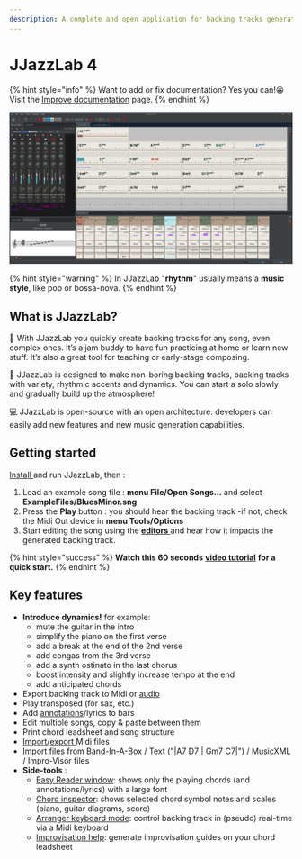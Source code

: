 ```yaml
---
description: A complete and open application for backing tracks generation.
---
```


# JJazzLab 4

{% hint style="info" %}
Want to add or fix documentation? Yes you can!😀 Visit the [Improve documentation](contribute/improve-doc.md) page.
{% endhint %}

![JJazzlab 4](.gitbook/assets/JJazzLab4-full1.png)

{% hint style="warning" %}
In JJazzLab "**rhythm**" usually means a **music style**, like pop or bossa-nova.
{% endhint %}

## What is JJazzLab?

🎵 With JJazzLab you quickly create backing tracks for any song, even complex ones. It’s a jam buddy to have fun practicing at home or learn new stuff. It’s also a great tool for teaching or early-stage composing.

🎷 JJazzLab is designed to make non-boring backing tracks, backing tracks with variety, rhythmic accents and dynamics. You can start a solo slowly and gradually build up the atmosphere!

💻 JJazzLab is open-source with an open architecture:  developers can easily add new features and new music generation capabilities.

## Getting started

[Install ](installation.md)and run JJazzLab, then :

1. Load an example song file : **menu File/Open Songs...** and select **ExampleFiles/BluesMinor.sng**
2. Press the **Play** button : you should hear the backing track -if not, check the Midi Out device in **menu Tools/Options**
3. Start editing the song using the [**editors** ](broken-reference)and hear how it impacts the generated backing track.

{% hint style="success" %}
**Watch this 60 seconds** [**video tutorial**](video-tutorials.md#for-starters) **for a quick start.**
{% endhint %}

## Key features

* **Introduce dynamics!** for example:&#x20;
  * mute the guitar in the intro
  * simplify the piano on the first verse
  * add a break at the end of the 2nd verse
  * add congas from the 3rd verse
  * add a synth ostinato in the last chorus
  * boost intensity and slightly increase tempo at the end&#x20;
  * add anticipated chords
* Export backing track to Midi or [audio](faq.md#generate-mp3)
* Play transposed (for sax, etc.)
* Add [annotations](editors/chord-lead-sheet.md#bar-annotations-lyrics)/lyrics to bars
* Edit multiple songs, copy & paste between them
* Print chord leadsheet and song structure
* [Import](editors/notes-editor.md#importing-notes)/[export ](editors/mix-console.md#export-to-midi-file-with-mouse-drag-and-drop)Midi files
* [Import files](./#import) from Band-In-A-Box / Text ("|A7 D7 | Gm7 C7|") / MusicXML / Impro-Visor files
* **Side-tools** :
  * [Easy Reader window](tools/easy-reader.md): shows only the playing chords (and annotations/lyrics) with a large font
  * [Chord inspector](./#chord-inspector): shows selected chord symbol notes and scales (piano, guitar diagrams, score)
  * [Arranger keyboard mode](./#pseudo-arranger-keyboard-mode): control backing track in (pseudo) real-time via a Midi keyboard
  * [Improvisation help](./#improvisation-help): generate improvisation guides on your chord leadsheet



